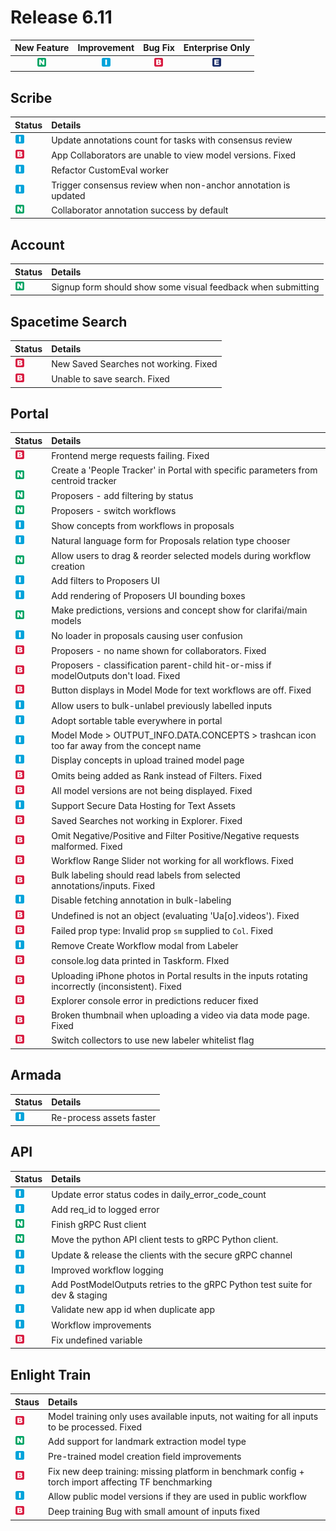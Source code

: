 # Release 6.11

| New Feature | Improvement | Bug Fix | Enterprise Only |
| :---: | :---: | :---: | :---: |
| ![new-feature](../../.gitbook/assets/new_feature%20%281%29%20%281%29%20%28115%29.jpg) | ![improvement](../../.gitbook/assets/improvement%20%2819%29%20%28539%29.jpg) | ![bug](../../.gitbook/assets/bug%20%28196%29%20%28452%29%20%28824%29.jpg) | ![enterprise](../../.gitbook/assets/enterprise%20%2818%29%20%2816%29%20%281%29%20%2824%29.jpg) |

## Scribe

| Status | Details |
| :--- | :--- |
| ![improvement](../../.gitbook/assets/improvement%20%2819%29%20%28400%29.jpg) | Update annotations count for tasks with consensus review |
| ![bug](../../.gitbook/assets/bug%20%28196%29%20%28452%29%20%28912%29.jpg) | App Collaborators are unable to view model versions. Fixed |
| ![improvement](../../.gitbook/assets/improvement%20%2819%29%20%2848%29.jpg) | Refactor CustomEval worker |
| ![improvement](../../.gitbook/assets/improvement%20%2819%29%20%2849%29.jpg) | Trigger consensus review when non-anchor annotation is updated |
| ![new-feature](../../.gitbook/assets/new_feature%20%281%29%20%281%29%20%28101%29.jpg) | Collaborator annotation success by default |

## Account

| Status | Details |
| :--- | :--- |
| ![new-feature](../../.gitbook/assets/new_feature%20%281%29%20%281%29%20%28167%29.jpg) | Signup form should show some visual feedback when submitting |

## Spacetime Search

| Status | Details |
| :--- | :--- |
| ![bug](../../.gitbook/assets/bug%20%28196%29%20%28452%29%20%28453%29.jpg) | New Saved Searches not working. Fixed |
| ![bug](../../.gitbook/assets/bug%20%28196%29%20%28452%29%20%28503%29.jpg) | Unable to save search. Fixed |

## Portal

| Status | Details |
| :--- | :--- |
| ![bug](../../.gitbook/assets/bug%20%28196%29%20%28452%29%20%28883%29.jpg) | Frontend merge requests failing. Fixed |
| ![new-feature](../../.gitbook/assets/new_feature%20%281%29%20%281%29%20%2851%29.jpg) | Create a 'People Tracker' in Portal with specific parameters from centroid tracker |
| ![new-feature](../../.gitbook/assets/new_feature%20%281%29%20%281%29%20%28122%29.jpg) | Proposers - add filtering by status |
| ![new-feature](../../.gitbook/assets/new_feature%20%281%29%20%281%29%20%28246%29.jpg) | Proposers - switch workflows |
| ![improvement](../../.gitbook/assets/improvement%20%2819%29%20%28288%29.jpg) | Show concepts from workflows in proposals |
| ![improvement](../../.gitbook/assets/improvement%20%2819%29%20%28523%29.jpg) | Natural language form for Proposals relation type chooser |
| ![new-feature](../../.gitbook/assets/new_feature%20%281%29%20%281%29%20%2816%29.jpg) | Allow users to drag & reorder selected models during workflow creation |
| ![improvement](../../.gitbook/assets/improvement%20%2819%29%20%28767%29.jpg) | Add filters to Proposers UI |
| ![improvement](../../.gitbook/assets/improvement%20%2819%29%20%28426%29.jpg) | Add rendering of Proposers UI bounding boxes |
| ![new-feature](../../.gitbook/assets/new_feature%20%281%29%20%281%29%20%28125%29.jpg) | Make predictions, versions and concept show for clarifai/main models |
| ![improvement](../../.gitbook/assets/improvement%20%2819%29%20%28639%29.jpg) | No loader in proposals causing user confusion |
| ![bug](../../.gitbook/assets/bug%20%28196%29%20%28452%29%20%2874%29.jpg) | Proposers - no name shown for collaborators. Fixed |
| ![bug](../../.gitbook/assets/bug%20%28196%29%20%28452%29%20%28916%29.jpg) | Proposers - classification parent-child hit-or-miss if modelOutputs don't load. Fixed |
| ![bug](../../.gitbook/assets/bug%20%28196%29%20%28452%29%20%28285%29.jpg) | Button displays in Model Mode for text workflows are off. Fixed |
| ![improvement](../../.gitbook/assets/improvement%20%2819%29%20%28204%29.jpg) | Allow users to bulk-unlabel previously labelled inputs |
| ![improvement](../../.gitbook/assets/improvement%20%2819%29%20%28596%29.jpg) | Adopt sortable table everywhere in portal |
| ![improvement](../../.gitbook/assets/improvement%20%2819%29%20%28520%29.jpg) | Model Mode &gt; OUTPUT\_INFO.DATA.CONCEPTS &gt; trashcan icon too far away from the concept name |
| ![improvement](../../.gitbook/assets/improvement%20%2819%29%20%2888%29.jpg) | Display concepts in upload trained model page |
| ![bug](../../.gitbook/assets/bug%20%28196%29%20%28452%29%20%28390%29.jpg) | Omits being added as Rank instead of Filters. Fixed |
| ![bug](../../.gitbook/assets/bug%20%28196%29%20%28452%29%20%283%29.jpg) | All model versions are not being displayed. Fixed |
| ![improvement](../../.gitbook/assets/improvement%20%2819%29%20%28202%29.jpg) | Support Secure Data Hosting for Text Assets |
| ![bug](../../.gitbook/assets/bug%20%28196%29%20%28452%29%20%28445%29.jpg) | Saved Searches not working in Explorer. Fixed |
| ![bug](../../.gitbook/assets/bug%20%28196%29%20%28452%29%20%28158%29.jpg) | Omit Negative/Positive and Filter Positive/Negative requests malformed. Fixed |
| ![bug](../../.gitbook/assets/bug%20%28196%29%20%28452%29%20%28627%29.jpg) | Workflow Range Slider not working for all workflows. Fixed |
| ![bug](../../.gitbook/assets/bug%20%28196%29%20%28452%29%20%281037%29.jpg) | Bulk labeling should read labels from selected annotations/inputs. Fixed |
| ![improvement](../../.gitbook/assets/improvement%20%2819%29%20%28365%29.jpg) | Disable fetching annotation in bulk-labeling |
| ![bug](../../.gitbook/assets/bug%20%28196%29%20%28452%29%20%28131%29.jpg) | Undefined is not an object \(evaluating 'Ua\[o\].videos'\). Fixed |
| ![bug](../../.gitbook/assets/bug%20%28196%29%20%28452%29%20%28569%29.jpg) | Failed prop type: Invalid prop `sm` supplied to `Col`. Fixed |
| ![improvement](../../.gitbook/assets/improvement%20%2819%29%20%28284%29.jpg) | Remove Create Workflow modal from Labeler |
| ![bug](../../.gitbook/assets/bug%20%28196%29%20%28452%29%20%28964%29.jpg) | console.log data printed in Taskform. FIxed |
| ![bug](../../.gitbook/assets/bug%20%28196%29%20%28452%29%20%28553%29.jpg) | Uploading iPhone photos in Portal results in the inputs rotating incorrectly \(inconsistent\). Fixed |
| ![bug](../../.gitbook/assets/bug%20%28196%29%20%28452%29%20%28831%29.jpg) | Explorer console error in predictions reducer fixed |
| ![bug](../../.gitbook/assets/bug%20%28196%29%20%28452%29%20%2864%29.jpg) | Broken thumbnail when uploading a video via data mode page. Fixed |
| ![bug](../../.gitbook/assets/bug%20%28196%29%20%28452%29%20%28508%29.jpg) | Switch collectors to use new labeler whitelist flag |

## Armada

| Status | Details |
| :--- | :--- |
| ![improvement](../../.gitbook/assets/improvement%20%2819%29%20%28189%29.jpg) | Re-process assets faster |

## API

| Status | Details |
| :--- | :--- |
| ![improvement](../../.gitbook/assets/improvement%20%2819%29%20%28435%29.jpg) | Update error status codes in daily\_error\_code\_count |
| ![improvement](../../.gitbook/assets/improvement%20%2819%29%20%28102%29.jpg) | Add req\_id to logged error |
| ![new-feature](../../.gitbook/assets/new_feature%20%281%29%20%281%29%20%2831%29.jpg) | Finish gRPC Rust client |
| ![new-feature](../../.gitbook/assets/new_feature%20%281%29%20%281%29.jpg) | Move the python API client tests to gRPC Python client. |
| ![improvement](../../.gitbook/assets/improvement%20%2819%29%20%28706%29.jpg) | Update & release the clients with the secure gRPC channel |
| ![improvement](../../.gitbook/assets/improvement%20%2819%29%20%28233%29.jpg) | Improved workflow logging |
| ![improvement](../../.gitbook/assets/improvement%20%2819%29%20%28294%29.jpg) | Add PostModelOutputs retries to the gRPC Python test suite for dev & staging |
| ![improvement](../../.gitbook/assets/improvement%20%2819%29%20%28482%29.jpg) | Validate new app id when duplicate app |
| ![improvement](../../.gitbook/assets/improvement%20%2819%29%20%28690%29.jpg) | Workflow improvements |
| ![bug](../../.gitbook/assets/bug%20%28196%29%20%28452%29%20%28393%29.jpg) | Fix undefined variable |

## Enlight Train

| Staus | Details |
| :--- | :--- |
| ![bug](../../.gitbook/assets/bug%20%28196%29%20%28452%29%20%28610%29.jpg) | Model training only uses available inputs, not waiting for all inputs to be processed. Fixed |
| ![new-feature](../../.gitbook/assets/new_feature%20%281%29%20%281%29%20%28263%29.jpg) | Add support for landmark extraction model type |
| ![improvement](../../.gitbook/assets/improvement%20%2819%29%20%28627%29.jpg) | Pre-trained model creation field improvements |
| ![bug](../../.gitbook/assets/bug%20%28196%29%20%28452%29%20%285%29.jpg) | Fix new deep training: missing platform in benchmark config + torch import affecting TF benchmarking |
| ![improvement](../../.gitbook/assets/improvement%20%2819%29%20%2850%29.jpg) | Allow public model versions if they are used in public workflow |
| ![bug](../../.gitbook/assets/bug%20%28196%29%20%28452%29%20%28726%29.jpg) | Deep training Bug with small amount of inputs fixed |

